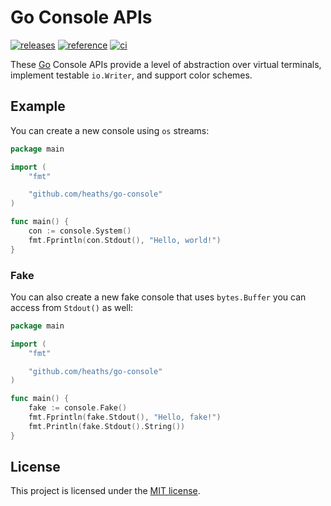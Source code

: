 # Go Console APIs

[![releases](https://img.shields.io/github/v/release/heaths/go-console.svg?logo=github)](https://github.com/heaths/go-console/releases/latest)
[![reference](https://pkg.go.dev/badge/github.com/heaths/go-console.svg)](https://pkg.go.dev/github.com/heaths/go-console)
[![ci](https://github.com/heaths/go-console/actions/workflows/ci.yml/badge.svg)](https://github.com/heaths/go-console/actions/workflows/ci.yml)

These [Go](https://golang.org) Console APIs provide a level of abstraction over virtual terminals, implement testable `io.Writer`, and support color schemes.

## Example

You can create a new console using `os` streams:

```go
package main

import (
    "fmt"

    "github.com/heaths/go-console"
)

func main() {
    con := console.System()
    fmt.Fprintln(con.Stdout(), "Hello, world!")
}
```

### Fake

You can also create a new fake console that uses `bytes.Buffer` you can access from `Stdout()` as well:

```go
package main

import (
    "fmt"

    "github.com/heaths/go-console"
)

func main() {
    fake := console.Fake()
    fmt.Fprintln(fake.Stdout(), "Hello, fake!")
    fmt.Println(fake.Stdout().String())
}
```

## License

This project is licensed under the [MIT license](LICENSE.txt).
